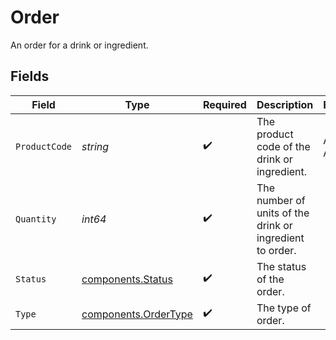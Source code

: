 # Order

An order for a drink or ingredient.


## Fields

| Field                                                    | Type                                                     | Required                                                 | Description                                              | Example                                                  |
| -------------------------------------------------------- | -------------------------------------------------------- | -------------------------------------------------------- | -------------------------------------------------------- | -------------------------------------------------------- |
| `ProductCode`                                            | *string*                                                 | :heavy_check_mark:                                       | The product code of the drink or ingredient.             | AC-A2DF3                                                 |
| `Quantity`                                               | *int64*                                                  | :heavy_check_mark:                                       | The number of units of the drink or ingredient to order. |                                                          |
| `Status`                                                 | [components.Status](../../models/shared/status.md)       | :heavy_check_mark:                                       | The status of the order.                                 |                                                          |
| `Type`                                                   | [components.OrderType](../../models/shared/ordertype.md) | :heavy_check_mark:                                       | The type of order.                                       |                                                          |